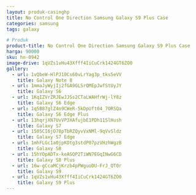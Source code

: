 ```yaml
---
layout: produk-casinghp
title: No Control One Direction Samsung Galaxy S9 Plus Case
categories: samsung
tags: galaxy

# Produk
product-title: No Control One Direction Samsung Galaxy S9 Plus Case
harga: 90000
sku: hn-0942
image-drive: 1qVZs1vHu43Xfff4IiCuCrk1424GT6ZO0
gallery:
  - url: 1vQbeW-HlPJ10Cs60vLrYag3p_tks5eVV
    title: Galaxy Note 8
  - url: 1mmaJyWyjIj2fGA9GLSrQMEpJwfStUyJY
    title: Galaxy S6
  - url: 1KqIZVrZRJEwJJSs2CTaLWAHfrWj-lY8z
    title: Galaxy S6 Edge
  - url: 1q5B87glZ4n9CWeR-5kDpUft04_7ORSQa
    title: Galaxy S6 Edge Plus
  - url: 13hqrjXN7UvVP3XAfujbE1PDh11SlHush
    title: Galaxy S7
  - url: 1505CI6jO78pTbRZQyvVxNMl-9qVvSldz
    title: Galaxy S7 Edge
  - url: 1mhFLGc1a0jpKOtg3stdP07pzVHzhWgzB
    title: Galaxy S8
  - url: 15hYOpADTx-keASQP2TiWN7EGqINwG6CD
    title: Galaxy S8 Plus
  - url: 16w-gCcaMCjKrzb4pPWguoDU-FrJ_QT0r
    title: Galaxy S9
  - url: 1qVZs1vHu43Xfff4IiCuCrk1424GT6ZO0
    title: Galaxy S9 Plus
---
```

